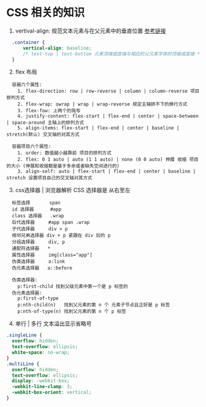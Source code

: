 # CSS 相关的知识

1. vertival-align: 规范文本元素与在父元素中的垂直位置 [参考链接](http://www.w3school.com.cn/css/pr_pos_vertical-align.asp)
```css
  .container {
      vertical-align: baseline;
      /* text-top | text-bottom 元素顶端或底端与相应的父元素字体的顶端或底端 */
  }
```

2. flex 布局

```
  容器六个属性:
    1. flex-direction: row | row-reverse | column | column-reverse 项目排列方式
    2. flex-wrap: owrap | wrap | wrap-reverse 规定主轴排不下的换行方式
    3. flex-fow: 上两个的简写
    4. justify-content: flex-start | flex-end | center | space-between | space-around 主轴上的排列方式
    5. align-items: flex-start | flex-end | center | baseline | stretch(默认) 交叉轴的对其方式
```

```
  容器项目六个属性:
    1. order: 数值越小越靠前 项目的排列方式
    2. flex: 0 1 auto | auto (1 1 auto) | none (0 0 auto) 伸展 收缩 项目的大小 (伸展和收缩都是基于多余或者缺失空间进行的)
    3. align-self: auto | flex-start | flex-end | center | baseline | stretch 设置项目自己的交叉轴对其方式
```

3. css选择器 | 浏览器解析 CSS 选择器是 从右至左

```
  标签选择       span
  id 选择器      #app
  class 选择器   .wrap
  后代选择器     #app span .wrap
  子代选择器     div > p
  相邻兄弟选择器 div + p 紧跟在 div 后的 p
  分组选择器     div, p
  通配符选择器   *
  属性选择器     img[class="app"]
  伪类选择器     a:link
  伪元素选择器   a::before
```

```
  伪类选择器:
    p:first-child 找到父级元素中第一个是 p 标签的
  伪元素选择器:
    p:first-of-type
    p:nth-child(n)   找到父元素的第 n 个 元素子节点且正好是 p 标签
    p:nth-of-type(n) 找到父元素的第 n 个 p 标签
```

4. 单行 | 多行 文本溢出显示省略号

```css
.singleLine {
  overflow: hidden;
  text-overflow: ellipsis;
  white-space: no-wrap;
}
.multiLine {
  overflow: hidden;
  text-overflow: ellipsis;
  display: -webkit-box;
  -webkit-line-clamp: 3;
  -webkit-box-orient: vertical;
}
```

